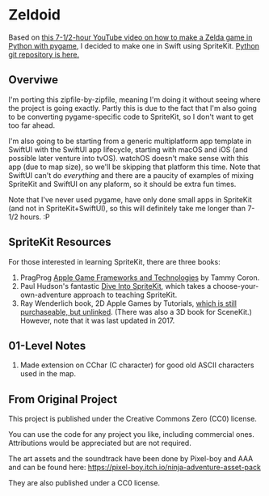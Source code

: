 # Zeldoid

Based on [this 7-1/2-hour YouTube video on how to make a Zelda game in Python with pygame](https://www.youtube.com/watch?v=QU1pPzEGrqw), I decided to make one in Swift using SpriteKit. [Python git repository is here.](https://github.com/clear-code-projects/Zelda)

## Overviwe

I'm porting this zipfile-by-zipfile, meaning I'm doing it without seeing where the project is going exactly. Partly this is due to the fact that I'm also going to be converting pygame-specific code to SpriteKit, so I don't want to get too far ahead.

I'm also going to be starting from a generic multiplatform app template in SwiftUI with the SwiftUI app lifecycle, starting with macOS and iOS (and possible later venture into tvOS). watchOS doesn't make sense with this app (due to map size), so we'll be skipping that platform this time. Note that SwiftUI can't do *everything* and there are a paucity of examples of mixing SpriteKit and SwiftUI on any plaform, so it should be extra fun times.

Note that I've never used pygame, have only done small apps in SpriteKit (and not in SpriteKit+SwiftUI), so this will definitely take me longer than 7-1/2 hours. :P

## SpriteKit Resources

For those interested in learning SpriteKit, there are three books:

1. PragProg [Apple Game Frameworks and Technologies](https://www.pragprog.com/titles/tcswift/apple-game-frameworks-and-technologies/) by Tammy Coron.
2. Paul Hudson's fantastic [Dive Into SpriteKit](https://www.hackingwithswift.com/store/dive-into-spritekit), which takes a choose-your-own-adventure approach to teaching SpriteKit.
3. Ray Wenderlich book, 2D Apple Games by Tutorials, [which is still purchaseable, but unlinked](https://store.raywenderlich.com/products/2d-apple-games-by-tutorials). (There was also a 3D book for SceneKit.) However, note that it was last updated in 2017.

## 01-Level Notes

1. Made extension on CChar (C character) for good old ASCII characters used in the map.



## From Original Project

This project is published under the Creative Commons Zero (CC0) license.

You can use the code for any project you like, including commercial ones. Attributions would be appreciated but are not required.

The art assets and the soundtrack have been done by Pixel-boy and AAA and can be found here: https://pixel-boy.itch.io/ninja-adventure-asset-pack

They are also published under a CC0 license.
